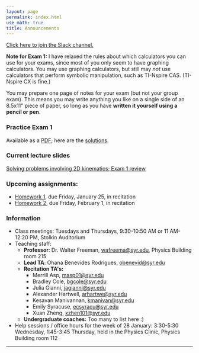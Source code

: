 ```yaml
---
layout: page 
permalink: index.html
use_math: true
title: Announcements
---
```


<a href="https://join.slack.com/t/phy211-spring2019/shared_invite/enQtNTIyNTYzMTc4NTMyLTVhOTA4MGQzZDg5M2U5ZGE0NDVlZTZlNmU0ZWVhYTAyMzcyNTMwZDY3YzZjYmQ2OTZkYTkzMzBjMDFjMDFlZWQ">Click here to join the Slack channel.</a>

**Note for Exam 1:** I have relaxed the rules about which calculators you can use for your exams, since most of you only seem to have
graphing calculators. You may use graphing calculators, but still may *not* use calculators that perform symbolic 
manipulation, such as TI-Nspire CAS. (TI-Nspire CX is fine.)

You may prepare one page of notes for your exam (but not your group exam). This means you may write anything you like on a single side of an 8.5x11" piece of paper, so long as you have **written it yourself using a pencil or pen**.

### Practice Exam 1

Available as a <a href="practice-exam-1-all.pdf">PDF</a>; here are the <a href="practice-exam-1-solutions.pdf">solutions</a>.


### Current lecture slides

<a href="slides/lecture6.pdf">Solving problems involving 2D kinematics; Exam 1 review</a>

### Upcoming assignments:

* <a href="hw/hw1.pdf">Homework 1</a>, due Friday, January 25, in recitation
* <a href="hw/hw2.pdf">Homework 2</a>, due Friday, February 1, in recitation

 

### Information

- Class meetings: Tuesdays and Thursdays, 9:30-10:50 AM or 11 AM-12:20 PM, Stolkin Auditorium
- Teaching staff:
   - **Professor**: Dr. Walter Freeman, <wafreema@syr.edu>, Physics Building room 215
   - **Lead TA**: Ohana Benevides Rodrigues, <obenevid@syr.edu>
   - **Recitation TA's:**
        - Merrill Asp, <masp01@syr.edu> 
        - Bradley Cole, <bgcole@syr.edu> 
        - Julia Gianni, <jagianni@syr.edu> 
        - Alexander Hartwell, <arhartwe@syr.edu> 
        - Kesavan Manivannan, <kmanivan@syr.edu> 
        - Emily Syracuse, <ecsyracu@syr.edu> 
        - Xuan Zheng, <xzhen101@syr.edu> 
   - **Undergraduate coaches:** Too many to list here :)
- Help sessions / office hours for the week of 28 January: 3:30-5:30 Wednesday, 1:45-3:45 Thursday, held in the Physics Clinic, Physics Building room 112
   
---

<br>

<!--
<center> <img src="woodpecker.jpg">
<br>
<em>Pileated woodpecker, Glover Park, Washington DC.<br><br>
What's special about his tail that lets him keep his balance?<br>
How did he make that hole in fifteen seconds or so?
</em>
</center>
-->

